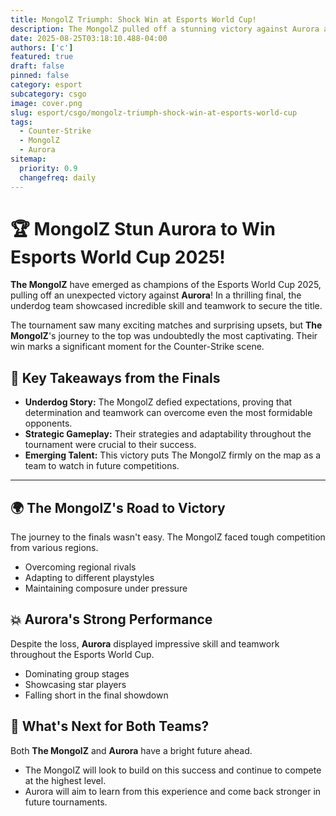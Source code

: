 ```yaml
---
title: MongolZ Triumph: Shock Win at Esports World Cup!
description: The MongolZ pulled off a stunning victory against Aurora at the Esports World Cup, defying all expectations.
date: 2025-08-25T03:18:10.488-04:00
authors: ['c']
featured: true
draft: false
pinned: false
category: esport
subcategory: csgo
image: cover.png
slug: esport/csgo/mongolz-triumph-shock-win-at-esports-world-cup
tags:
  - Counter-Strike
  - MongolZ
  - Aurora
sitemap:
  priority: 0.9
  changefreq: daily
---
```


# 🏆 MongolZ Stun Aurora to Win Esports World Cup 2025!

**The MongolZ** have emerged as champions of the Esports World Cup 2025, pulling off an unexpected victory against **Aurora**! In a thrilling final, the underdog team showcased incredible skill and teamwork to secure the title.

The tournament saw many exciting matches and surprising upsets, but **The MongolZ**'s journey to the top was undoubtedly the most captivating. Their win marks a significant moment for the Counter-Strike scene.

## 🚀 Key Takeaways from the Finals

-   **Underdog Story:** The MongolZ defied expectations, proving that determination and teamwork can overcome even the most formidable opponents.
-   **Strategic Gameplay:** Their strategies and adaptability throughout the tournament were crucial to their success.
-   **Emerging Talent:** This victory puts The MongolZ firmly on the map as a team to watch in future competitions.

---

## 🌍 The MongolZ's Road to Victory

The journey to the finals wasn't easy. The MongolZ faced tough competition from various regions.

-   Overcoming regional rivals
-   Adapting to different playstyles
-   Maintaining composure under pressure

## 💥 Aurora's Strong Performance

Despite the loss, **Aurora** displayed impressive skill and teamwork throughout the Esports World Cup.

-   Dominating group stages
-   Showcasing star players
-   Falling short in the final showdown

## 🎉 What's Next for Both Teams?

Both **The MongolZ** and **Aurora** have a bright future ahead.

-   The MongolZ will look to build on this success and continue to compete at the highest level.
-   Aurora will aim to learn from this experience and come back stronger in future tournaments.